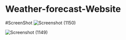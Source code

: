 # Weather-forecast-Website

#ScreenShot
![Screenshot (1150)](https://user-images.githubusercontent.com/98823131/178108659-03fad2c0-7f27-44df-a84d-f695ff2fdd6c.png)

![Screenshot (1149)](https://user-images.githubusercontent.com/98823131/178108656-4c2103fe-f3e3-4324-bc9c-82924aa85f0b.png)

